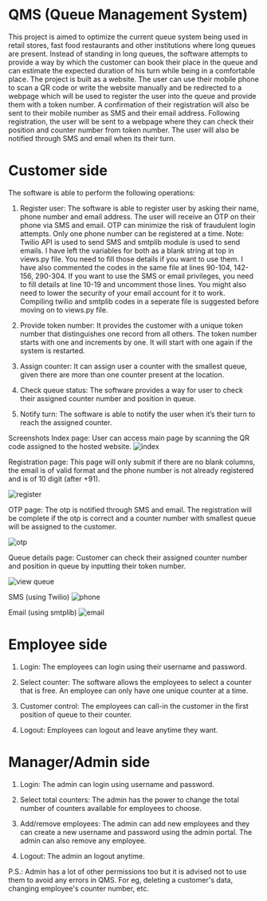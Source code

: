 # QMS (Queue Management System)
This project is aimed to optimize the current queue system being used in retail
stores, fast food restaurants and other institutions where long queues are present.
Instead of standing in long queues, the software attempts to provide a way by which
the customer can book their place in the queue and can estimate the expected
duration of his turn while being in a comfortable place. The project is built as a
website. The user can use their mobile phone to scan a QR code or write the website
manually and be redirected to a webpage which will be used to register the user into
the queue and provide them with a token number. A confirmation of their registration will also
be sent to their mobile number as SMS and their email address. Following
registration, the user will be sent to a webpage where they can check their position and counter number from token number. 
The user will also be notified through SMS and email when its their turn.

# Customer side
The software is able to perform the following operations:
1. Register user: The software is able to register user by asking their name, phone number
and email address. The user will receive an OTP on their phone via SMS and email.
OTP can minimize the risk of fraudulent login attempts. Only one phone number can be registered at a time. 
Note: Twilio API is used to send SMS and smtplib module is used to send emails. I have left the variables for both as a blank string at top in views.py file. You need to fill those details if you want to use them. I have also commented the codes in the same file at lines 90-104, 142-156, 290-304. If you want to use the SMS or email privileges, you need to fill details at line 10-19 and uncomment those lines. You might also need to lower the security of your email account for it to work. Compiling twilio and smtplib codes in a seperate file is suggested before moving on to views.py file.

2. Provide token number: It provides the customer with a unique token number that distinguishes
one record from all others. The token number starts with one and increments by one. It will start with one again if the system is restarted.

3. Assign counter: It can assign user a counter with the smallest queue,
given there are more than one counter present at the location.

4. Check queue status: The software provides a way for user to check their assigned counter number and position in queue.

5. Notify turn: The software is able to notify the user when it’s their turn to reach
the assigned counter.

Screenshots
Index page: User can access main page by scanning the QR code assigned to the hosted website.
![index](https://user-images.githubusercontent.com/67970877/150690882-bc540f4e-52d0-409a-9577-6f45d40e7f88.PNG)

Registration page: This page will only submit if there are no blank columns, the email is of valid format and the phone number is not already registered and is of 10 digit (after +91).

![register](https://user-images.githubusercontent.com/67970877/150690983-549f507d-5345-4b7e-8ec1-e2b249d184bb.PNG)

OTP page: The otp is notified through SMS and email. The registration will be complete if the otp is correct and a counter number with smallest queue will be assigned to the customer. 

![otp](https://user-images.githubusercontent.com/67970877/150690278-7eba1a13-1cbe-4837-aa11-3a07c30b3542.PNG)

Queue details page: Customer can check their assigned counter number and position in queue by inputting their token number.

![view queue](https://user-images.githubusercontent.com/67970877/150691132-efbd614e-c5bb-434d-84e8-0d8a3088e7f4.PNG)

SMS (using Twilio)
![phone](https://user-images.githubusercontent.com/67970877/150690633-843b34e0-3b34-4ddc-85f9-00b943c64704.jpeg)

Email (using smtplib)
![email](https://user-images.githubusercontent.com/67970877/150690637-2958e310-cf39-4c65-aaf5-0cfe07c8f316.PNG)


# Employee side
1. Login: The employees can login using their username and password.

2. Select counter: The software allows the employees to select a counter that is free. An employee can only have one unique counter at a time.

3. Customer control: The employees can call-in the customer in the first position of queue to their counter. 

4. Logout: Employees can logout and leave anytime they want.

# Manager/Admin side
1. Login: The admin can login using username and password.

2. Select total counters: The admin has the power to change the total number of counters available for employees to choose.

3. Add/remove employees: The admin can add new employees and they can create a new username and password using the admin portal. The admin can also remove any employee.

4. Logout: The admin an logout anytime.

P.S.: Admin has a lot of other permissions too but it is advised not to use them to avoid any errors in QMS. For eg, deleting a customer's data, changing employee's counter number, etc.
